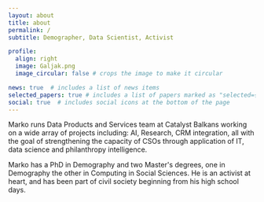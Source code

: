 ```yaml
---
layout: about
title: about
permalink: /
subtitle: Demographer, Data Scientist, Activist

profile:
  align: right
  image: Galjak.png
  image_circular: false # crops the image to make it circular

news: true  # includes a list of news items
selected_papers: true # includes a list of papers marked as "selected={true}"
social: true  # includes social icons at the bottom of the page
---
```


Marko runs Data Products and Services team at Catalyst Balkans working on a wide array of projects including: AI, Research, CRM integration, all with the goal of strengthening the capacity of CSOs through application of IT, data science and philanthropy intelligence. 

Marko has a PhD in Demography and two Master's degrees, one in Demography the other in Computing in Social Sciences. He is an activist at heart, and has been part of civil society beginning from his high school days.
